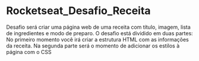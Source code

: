 # Rocketseat_Desafio_Receita
Desafio será criar uma página web de uma receita com título, imagem, lista de ingredientes e modo de preparo. 
O desafio está dividido em duas partes: 
No primeiro momento você irá criar a estrutura HTML com as informações da receita. 
Na segunda parte será o momento de adicionar os estilos à página com o CSS
